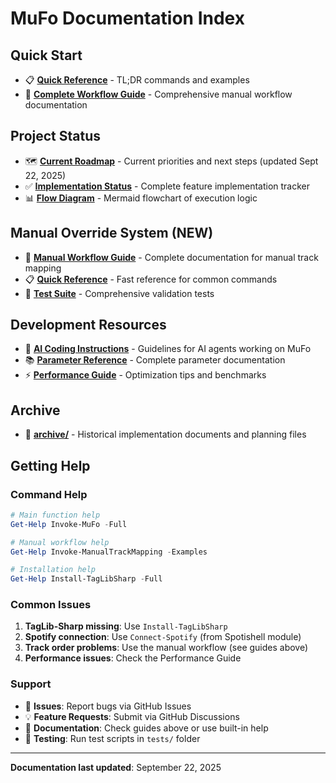 # MuFo Documentation Index

## Quick Start
- 📋 **[Quick Reference](MANUAL-WORKFLOW-QUICKREF.md)** - TL;DR commands and examples
- 📖 **[Complete Workflow Guide](MANUAL-WORKFLOW-GUIDE.md)** - Comprehensive manual workflow documentation

## Project Status
- 🗺️ **[Current Roadmap](CURRENT-ROADMAP.md)** - Current priorities and next steps (updated Sept 22, 2025)
- ✅ **[Implementation Status](IMPLEMENTATION-STATUS.md)** - Complete feature implementation tracker
- 📊 **[Flow Diagram](flow-mufo.md)** - Mermaid flowchart of execution logic

## Manual Override System (NEW)
- 📖 **[Manual Workflow Guide](MANUAL-WORKFLOW-GUIDE.md)** - Complete documentation for manual track mapping
- 📋 **[Quick Reference](MANUAL-WORKFLOW-QUICKREF.md)** - Fast reference for common commands
- 🧪 **[Test Suite](../tests/test-comprehensive.ps1)** - Comprehensive validation tests

## Development Resources
- 🤖 **[AI Coding Instructions](../.github/copilot-instructions.md)** - Guidelines for AI agents working on MuFo
- 📚 **[Parameter Reference](PARAMETER-REFERENCE.md)** - Complete parameter documentation
- ⚡ **[Performance Guide](PERFORMANCE-GUIDE.md)** - Optimization tips and benchmarks

## Archive
- 📁 **[archive/](archive/)** - Historical implementation documents and planning files

## Getting Help

### Command Help
```powershell
# Main function help
Get-Help Invoke-MuFo -Full

# Manual workflow help  
Get-Help Invoke-ManualTrackMapping -Examples

# Installation help
Get-Help Install-TagLibSharp -Full
```

### Common Issues
1. **TagLib-Sharp missing**: Use `Install-TagLibSharp` 
2. **Spotify connection**: Use `Connect-Spotify` (from Spotishell module)
3. **Track order problems**: Use the manual workflow (see guides above)
4. **Performance issues**: Check the Performance Guide

### Support
- 🐛 **Issues**: Report bugs via GitHub Issues
- 💡 **Feature Requests**: Submit via GitHub Discussions  
- 📖 **Documentation**: Check guides above or use built-in help
- 🧪 **Testing**: Run test scripts in `tests/` folder

---

**Documentation last updated**: September 22, 2025